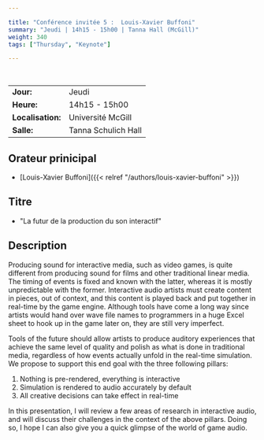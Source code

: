```yaml
---

title: "Conférence invitée 5 :  Louis-Xavier Buffoni"
summary: "Jeudi | 14h15 - 15h00 | Tanna Hall (McGill)"
weight: 340
tags: ["Thursday", "Keynote"]

---
```


<br>

| | |
| - | - |
| **Jour:** | Jeudi |
| **Heure:** | 14h15 - 15h00 |
| **Localisation:** | Université McGill |
| **Salle:** | Tanna Schulich Hall |

## Orateur prinicipal 

- [Louis-Xavier Buffoni]({{< relref "/authors/louis-xavier-buffoni" >}})

## Titre

- "La futur de la production du son interactif"

## Description

Producing sound for interactive media, such as video games, is quite different from producing sound for films and other traditional linear media. The timing of events is fixed and known with the latter, whereas it is mostly unpredictable with the former. Interactive audio artists must create content in pieces, out of context, and this content is played back and put together in real-time by the game engine. Although tools have come a long way since artists would hand over wave file names to programmers in a huge Excel sheet to hook up in the game later on, they are still very imperfect.


Tools of the future should allow artists to produce auditory experiences that achieve the same level of quality and polish as what is done in traditional media, regardless of how events actually unfold in the real-time simulation. We propose to support this end goal with the three following pillars:

1. Nothing is pre-rendered, everything is interactive
2. Simulation is rendered to audio accurately by default
3. All creative decisions can take effect in real-time

In this presentation, I will review a few areas of research in interactive audio, and will discuss their challenges in the context of the above pillars. Doing so, I hope I can also give you a quick glimpse of the world of game audio.
 